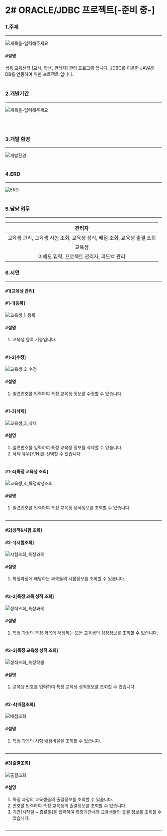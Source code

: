 # 2# ORACLE/JDBC 프로젝트[-준비 중-]

### 1.주제
--------------------------------------------------------------------
![제목을-입력해주세요](https://user-images.githubusercontent.com/69965049/111041203-94aa5700-847a-11eb-9024-d4b44ea63ae5.png)
#### #설명
쌍용 교육센터 [교사, 학생, 관리자]  관리 프로그램 입니다. JDBC를 이용한 JAVA와 DB를 연동하여 위한 프로젝트 입니다.
<br><br>


### 2.개발기간
-----------
![제목을-입력해주세요](https://user-images.githubusercontent.com/69965049/111041279-cf13f400-847a-11eb-94d0-0ac6d9bf05f1.png)

<br><br>


### 3.개발 환경
-------------
![개발환경](https://user-images.githubusercontent.com/69965049/111041330-14382600-847b-11eb-8617-540e8b36583d.png)
<br><br>


### 4.ERD
---------------------------
![ERD](https://user-images.githubusercontent.com/69965049/111041358-29ad5000-847b-11eb-89c7-c1be727197c0.png)
<br><br>


### 5.담당 업무
---------------------------------
|관리자|
|:---------:|
|교육생 관리, 교육생 시험 조회, 교육생 성적, 배점 조회, 교육생 출결 조회|
|교육생|
|이해도 입력, 프로젝트 관리자, 피드백 관리|


### 6.시연
--------------
#### #1[교육생 관리]
#### #1-1[등록]
![교육생_1_등록](https://user-images.githubusercontent.com/69965049/111512463-1e1b9b00-8793-11eb-8f3c-b5bc3e920199.gif)
#### #설명
1. 교육생 등록 기능입니다.
<br><br>

#### #1-2[수정]
![교육생_2_수정](https://user-images.githubusercontent.com/69965049/111512746-6cc93500-8793-11eb-98f6-8675eb5349fe.gif)
#### #설명
1. 일련번호를 입력하여 특정 교육생 정보를 수정할 수 있습니다.
<br><br>

#### #1-3[삭제]
![교육생_3_삭제](https://user-images.githubusercontent.com/69965049/111512966-a7cb6880-8793-11eb-902a-706fbdd5b727.gif)
#### #설명
1. 일련번호를 입력하여 특정 교육생 정보를 삭제할 수 있습니다.
2. 삭제 유무[Y/N]를 선택할 수 있습니다.
<br><br>

#### #1-4[특정 교육생 조회]
![교육생_4_특정학생조회](https://user-images.githubusercontent.com/69965049/111513339-0c86c300-8794-11eb-8ce0-4dd42b55458a.gif)
#### #설명
1. 일련번호를 입력하여 특정 교육생 상세정보를 조회할 수 있습니다.
<br><br>
--------------
#### #2[성적&시험 조회]
#### #2-1[시험조회]
![시험조회_특정과목](https://user-images.githubusercontent.com/69965049/111513675-67201f00-8794-11eb-9996-42feffa91f8a.gif)
#### #설명
1. 특정과정에 해당하는 과목들의 시험정보를 조회할 수 있습니다.
<br><br>

#### #2-2[특정 과목 성적 조회]
![성적조회_특정과목](https://user-images.githubusercontent.com/69965049/111514083-bfefb780-8794-11eb-8c1a-69108583f642.gif)
#### #설명
1. 특정 과정의 특정 과목에 해당하는 모든 교육생의 성정정보를 조회할 수 있습니다.
<br><br>

#### #2-3[특정 교육생 성적 조회]
![성적조회_특정학생](https://user-images.githubusercontent.com/69965049/111514794-6b007100-8795-11eb-8133-ebc027d4a3e7.gif)
#### #설명
1. 교육생 번호를 입력하여 특정 교육생 성적정보를 조회할 수 있습니다.
<br><br>

#### #2-4[배점조회]
![배점조회](https://user-images.githubusercontent.com/69965049/111515786-8cae2800-8796-11eb-8c1e-d967b04053ee.gif)
#### #설명
1. 특정 과목의 시험 배점비율을 조회할 수 있습니다.
<br><br>
--------------

#### #3[출결조회]
![출결조회](https://user-images.githubusercontent.com/69965049/111516462-45746700-8797-11eb-83e3-df88ae891708.gif)
#### #설명
1. 특정 과정의 교육생들의 출결정보를 조회할 수 있습니다.
2. 번호를 입력하여 특정 교육생의 출결정보를 조회할 수 있습니다.
3. 기간[시작일 ~ 종료일]을 입력하여 특정기간내의 교육생들의 출결 정보를 조회할 수 있습니다.
<br><br>
--------------

